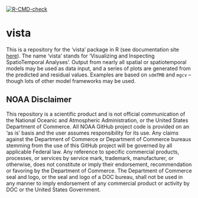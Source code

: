 <!-- badges: start -->
[![R-CMD-check](https://github.com/ericward-noaa/vista/workflows/R-CMD-check/badge.svg)](https://github.com/ericward-noaa/vista/actions)
<!-- badges: end -->

# vista

This is a repository for the ‘vista’ package in R (see documentation
site [here](https://fate-spatialindicators.github.io/vista/)). The name
‘vista’ stands for ‘Visualizing and Inspecting SpatioTemporal Analyses’.
Output from nearly all spatial or spatiotemporal models may be used as
data input, and a series of plots are generated from the predicted and
residual values. Examples are based on `sdmTMB` and `mgcv` – though lots
of other model frameworks may be used.

## NOAA Disclaimer

This repository is a scientific product and is not official
communication of the National Oceanic and Atmospheric Administration, or
the United States Department of Commerce. All NOAA GitHub project code
is provided on an ‘as is’ basis and the user assumes responsibility for
its use. Any claims against the Department of Commerce or Department of
Commerce bureaus stemming from the use of this GitHub project will be
governed by all applicable Federal law. Any reference to specific
commercial products, processes, or services by service mark, trademark,
manufacturer, or otherwise, does not constitute or imply their
endorsement, recommendation or favoring by the Department of Commerce.
The Department of Commerce seal and logo, or the seal and logo of a DOC
bureau, shall not be used in any manner to imply endorsement of any
commercial product or activity by DOC or the United States Government.
